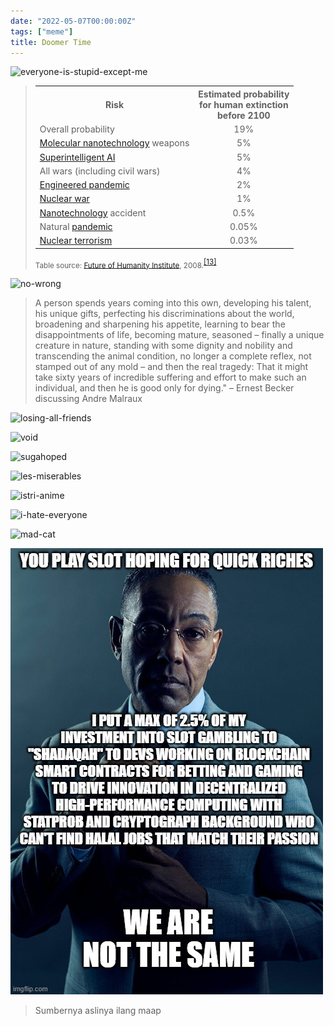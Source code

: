 ```yaml
---
date: "2022-05-07T00:00:00Z"
tags: ["meme"]
title: Doomer Time
---
```


![everyone-is-stupid-except-me](https://catatankemalasan.files.wordpress.com/2022/05/everyone-is-stupid-except-me.jpg)

<blockquote>
<table class="wikitable">
<tbody><tr>
<th>Risk
</th>
<th>Estimated probability <br>for human extinction <br>before 2100
</th></tr>
<tr>
<td>Overall probability
</td>
<td><center> 19%</center>
</td></tr>
<tr>
<td><a href="https://en.wikipedia.org/wiki/Molecular_nanotechnology" title="Molecular nanotechnology">Molecular nanotechnology</a> weapons
</td>
<td><center> 5%</center>
</td></tr>
<tr>
<td><a href="https://en.wikipedia.org/wiki/Existential_risk_from_artificial_general_intelligence" title="Existential risk from artificial general intelligence">Superintelligent AI</a>
</td>
<td><center> 5%</center>
</td></tr>
<tr>
<td>All wars (including civil wars)
</td>
<td><center> 4%</center>
</td></tr>
<tr>
<td><a href="https://en.wikipedia.org/wiki/Biotechnology_risk" title="Biotechnology risk">Engineered pandemic</a>
</td>
<td><center> 2%</center>
</td></tr>
<tr>
<td><a href="https://en.wikipedia.org/wiki/Nuclear_war" class="mw-redirect" title="Nuclear war">Nuclear war</a>
</td>
<td><center> 1%</center>
</td></tr>
<tr>
<td><a href="https://en.wikipedia.org/wiki/Nanotechnology" title="Nanotechnology">Nanotechnology</a> accident
</td>
<td><center> 0.5%</center>
</td></tr>
<tr>
<td>Natural <a href="https://en.wikipedia.org/wiki/Pandemic" title="Pandemic">pandemic</a>
</td>
<td><center> 0.05%</center>
</td></tr>
<tr>
<td><a href="https://en.wikipedia.org/wiki/Nuclear_terrorism" title="Nuclear terrorism">Nuclear terrorism</a>
</td>
<td><center> 0.03%</center>
</td></tr></tbody></table>
<p><small>Table source: <a href="https://en.wikipedia.org/wiki/Future_of_Humanity_Institute" title="Future of Humanity Institute">Future of Humanity Institute</a>, 2008.</small><sup id="cite_ref-:0_13-2" class="reference"><a href="https://en.wikipedia.org#cite_note-:0-13">[13]</a></sup></p></blockquote>

![no-wrong](https://catatankemalasan.files.wordpress.com/2022/05/no-wrong.jpg)

<blockquote>
A person spends years coming into this own, developing his talent, his unique gifts, perfecting his discriminations about the world, broadening and sharpening his appetite, learning to bear the disappointments of life, becoming mature, seasoned – finally a unique creature in nature, standing with some dignity and nobility and transcending the animal condition, no longer a complete reflex, not stamped out of any mold – and then the real tragedy: That it might take sixty years of incredible suffering and effort to make such an individual, and then he is good only for dying." – Ernest Becker discussing Andre Malraux
</blockquote> 

![losing-all-friends](https://catatankemalasan.files.wordpress.com/2022/05/losing-all-friends.jpg)

![void](https://catatankemalasan.files.wordpress.com/2022/05/avoid.jpg)

![sugahoped](https://catatankemalasan.files.wordpress.com/2022/05/obsession.png)

![les-miserables](https://catatankemalasan.files.wordpress.com/2022/05/les-miserables.png)

![istri-anime](https://catatankemalasan.files.wordpress.com/2022/05/istri-anime.jpg)

![i-hate-everyone](https://catatankemalasan.files.wordpress.com/2022/05/i-hate-everyone.png)

![mad-cat](https://catatankemalasan.files.wordpress.com/2022/05/mad-cat.jpeg)

![gus fring play slot](<gus fring play slot.jpg>)
> Sumbernya aslinya ilang maap